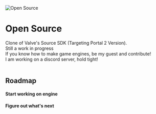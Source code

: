 ![Open Source](https://user-images.githubusercontent.com/77344665/177893718-5bd7b24e-3dbd-4807-89a5-de3f8268ca26.png)
# Open Source
Clone of Valve's Source SDK (Targeting Portal 2 Version). <br/>
Still a work in progress <br/>
If you know how to make game engines, be my guest and contribute! <br/>
I am working on a discord server, hold tight!<br/>
<br/>
## Roadmap
#### Start working on engine
#### Figure out what's next

